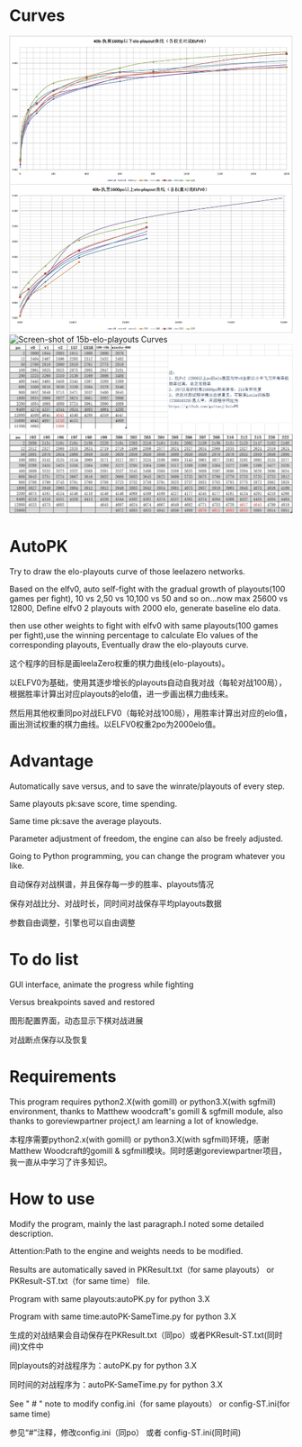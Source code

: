 # Curves
![Screen-shot of 40b-elo-playouts Curves](https://github.com/guitanj/AutoPK/blob/master/curves/40b-elo-playoutsCurve-updateTo222.jpg "Screen-shot of 40b-elo-playouts Curves")
![Screen-shot of 15b-elo-playouts Curves](https://github.com/guitanj/AutoPK/blob/master/curves/15b-elo-playoutsCurve-update157-990.jpg "Screen-shot of 15b-elo-playouts Curves")
![权重playouts值对应elo分对照表-基于各自100局对战测试（设定ELFV0 2po为2000）](https://github.com/guitanj/AutoPK/blob/master/elo/playoutsVSEloList-update222.jpg "playouts vs elo list")

# AutoPK
Try to draw the elo-playouts curve of those leelazero networks.

Based on the elfv0, auto self-fight with the gradual growth of playouts(100 games per fight), 10 vs 2,50 vs 10,100 vs 50 and so on...now max 25600 vs 12800, Define elfv0 2 playouts with 2000 elo, generate baseline elo data.

then use other weights to fight with elfv0 with same playouts(100 games per fight),use the winning percentage to calculate Elo values of the corresponding playouts, Eventually draw the elo-playouts curve.

这个程序的目标是画leelaZero权重的棋力曲线(elo-playouts)。

以ELFV0为基础，使用其逐步增长的playouts自动自我对战（每轮对战100局），根据胜率计算出对应playouts的elo值，进一步画出棋力曲线来。

然后用其他权重同po对战ELFV0（每轮对战100局），用胜率计算出对应的elo值，画出测试权重的棋力曲线。以ELFV0权重2po为2000elo值。

# Advantage
Automatically save versus, and to save the winrate/playouts of every step.

Same playouts pk:save score, time spending.

Same time pk:save the average playouts.

Parameter adjustment of freedom, the engine can also be freely adjusted.

Going to Python programming, you can change the program whatever you like.

自动保存对战棋谱，并且保存每一步的胜率、playouts情况

保存对战比分、对战时长，同时间对战保存平均playouts数据

参数自由调整，引擎也可以自由调整

# To do list
GUI interface, animate the progress while fighting

Versus breakpoints saved and restored

图形配置界面，动态显示下棋对战进展

对战断点保存以及恢复

# Requirements
This program requires python2.X(with gomill) or python3.X(with sgfmill) environment, thanks to Matthew woodcraft's gomill & sgfmill module, also thanks to goreviewpartner project,I am learning a lot of knowledge.

本程序需要python2.x(with gomill) or python3.X(with sgfmill)环境，感谢Matthew Woodcraft的gomill & sgfmill模块。同时感谢goreviewpartner项目，我一直从中学习了许多知识。

# How to use
Modify the program, mainly the last paragraph.I noted some detailed description. 

Attention:Path to the engine and weights needs to be modified.

Results are automatically saved in PKResult.txt（for same playouts） or PKResult-ST.txt（for same time） file.

Program with same playouts:autoPK.py for python 3.X

Program with same time:autoPK-SameTime.py for python 3.X

生成的对战结果会自动保存在PKResult.txt（同po）或者PKResult-ST.txt(同时间)文件中

同playouts的对战程序为：autoPK.py for python 3.X

同时间的对战程序为：autoPK-SameTime.py for python 3.X

See " # " note to modify config.ini（for same playouts） or config-ST.ini(for same time)

参见“#”注释，修改config.ini（同po） 或者 config-ST.ini(同时间)
